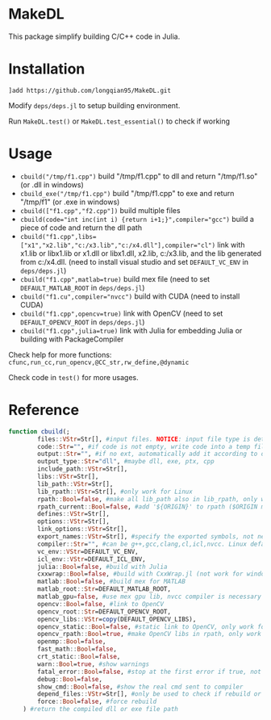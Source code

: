 # MakeDL

This package simplify building C/C++ code in Julia.

# Installation

`]add https://github.com/longqian95/MakeDL.git`

Modify `deps/deps.jl` to setup building environment.

Run `MakeDL.test()` or `MakeDL.test_essential()` to check if working


# Usage

- `cbuild("/tmp/f1.cpp")` build "/tmp/f1.cpp" to dll and return "/tmp/f1.so" (or .dll in windows)
- `cbuild_exe("/tmp/f1.cpp")` build "/tmp/f1.cpp" to exe and return "/tmp/f1" (or .exe in windows)
- `cbuild(["f1.cpp","f2.cpp"])` build multiple files
- `cbuild(code="int inc(int i) {return i+1;}",compiler="gcc")` build a piece of code and return the dll path
- `cbuild("f1.cpp",libs=["x1","x2.lib","c:/x3.lib","c:/x4.dll"],compiler="cl")` link with x1.lib or libx1.lib or x1.dll or libx1.dll, x2.lib, c:/x3.lib, and the lib generated from c:/x4.dll. (need to install visual studio and set `DEFAULT_VC_ENV` in `deps/deps.jl`)
- `cbuild("f1.cpp",matlab=true)` build mex file (need to set `DEFAULT_MATLAB_ROOT` in `deps/deps.jl`)
- `cbuild("f1.cu",compiler="nvcc")` build with CUDA (need to install CUDA)
- `cbuild("f1.cpp",opencv=true)` link with OpenCV (need to set `DEFAULT_OPENCV_ROOT` in `deps/deps.jl`)
- `cbuild("f1.cpp",julia=true)` link with Julia for embedding Julia or building with PackageCompiler

Check help for more functions: `cfunc,run_cc,run_opencv,@CC_str,rw_define,@dynamic` 

Check code in `test()` for more usages.

# Reference

```julia
function cbuild(;
        files::VStr=Str[], #input files. NOTICE: input file type is determined by its ext
        code::Str="", #if code is not empty, write code into a temp file and compile
        output::Str="", #if no ext, automatically add it according to output_type. if empty, use the name of the first input file
        output_type::Str="dll", #maybe dll, exe, ptx, cpp
        include_path::VStr=Str[],
        libs::VStr=Str[],
        lib_path::VStr=Str[],
        lib_rpath::VStr=Str[], #only work for Linux
        rpath::Bool=false, #make all lib_path also in lib_rpath, only work for Linux
        rpath_current::Bool=false, #add '${ORIGIN}' to rpath ($ORIGIN means the runtime dir containing the building target)
        defines::VStr=Str[],
        options::VStr=Str[],
        link_options::VStr=Str[],
        export_names::VStr=Str[], #specify the exported symbols, not necessary for gcc/g++/clang 
        compiler::Str="", #can be g++,gcc,clang,cl,icl,nvcc. Linux default is g++; Windows default is cl
        vc_env::VStr=DEFAULT_VC_ENV,
        icl_env::VStr=DEFAULT_ICL_ENV,
        julia::Bool=false, #build with Julia
        cxxwrap::Bool=false, #build with CxxWrap.jl (not work for windows)
        matlab::Bool=false, #build mex for MATLAB
        matlab_root::Str=DEFAULT_MATLAB_ROOT,
        matlab_gpu=false, #use mex gpu lib, nvcc compiler is necessary if true
        opencv::Bool=false, #link to OpenCV
        opencv_root::Str=DEFAULT_OPENCV_ROOT,
        opencv_libs::VStr=copy(DEFAULT_OPENCV_LIBS),
        opencv_static::Bool=false, #static link to OpenCV, only work for Windows
        opencv_rpath::Bool=true, #make OpenCV libs in rpath, only work for Linux
        openmp::Bool=false,
        fast_math::Bool=false,
        crt_static::Bool=false,
        warn::Bool=true, #show warnings
        fatal_error::Bool=false, #stop at the first error if true, not work for cl
        debug::Bool=false,
        show_cmd::Bool=false, #show the real cmd sent to compiler
        depend_files::VStr=Str[], #only be used to check if rebuild or not
        force::Bool=false, #force rebuild
    ) #return the compiled dll or exe file path
```